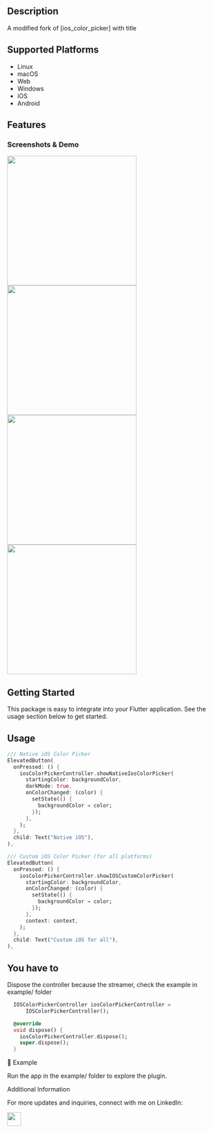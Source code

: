 <!--
This README describes the package. If you publish this package to pub.dev,
this README's contents appear on the landing page for your package.

For information about how to write a good package README, see the guide for
[writing package pages](https://dart.dev/guides/libraries/writing-package-pages).

For general information about developing packages, see the Dart guide for
[creating packages](https://dart.dev/guides/libraries/create-library-packages)
and the Flutter guide for
[developing packages and plugins](https://flutter.dev/developing-packages).
-->
## Description
A modified fork of [ios_color_picker] with title 

## Supported Platforms

- Linux
- macOS
- Web
- Windows
- iOS
- Android

## Features

### Screenshots & Demo

<img src="https://res.cloudinary.com/dcvoshrrl/image/upload/v1737504135/color_picker/1_v2nk8m.png" width="300">
<img src="https://res.cloudinary.com/dcvoshrrl/image/upload/v1738019895/color_picker/esmczhsgeo6qk7py5x66.gif" width="300">
<img src="https://res.cloudinary.com/dcvoshrrl/image/upload/v1737504183/color_picker/1_p91sih.gif" width="300">
<img src="https://res.cloudinary.com/dcvoshrrl/image/upload/v1737504212/color_picker/3_zkbdzu.gif" width="300">



## Getting Started

This package is easy to integrate into your Flutter application. See the usage section below to get started.

## Usage

```dart
/// Native iOS Color Picker
ElevatedButton(
  onPressed: () {
    iosColorPickerController.showNativeIosColorPicker(
      startingColor: backgroundColor,
      darkMode: true,
      onColorChanged: (color) {
        setState(() {
          backgroundColor = color;
        });
      },
    );
  },
  child: Text("Native iOS"),
),

/// Custom iOS Color Picker (for all platforms)
ElevatedButton(
  onPressed: () {
    iosColorPickerController.showIOSCustomColorPicker(
      startingColor: backgroundColor,
      onColorChanged: (color) {
        setState(() {
          backgroundColor = color;
        });
      },
      context: context,
    );
  },
  child: Text("Custom iOS for all"),
),
```
## You have to
Dispose the controller because the streamer, check the example in example/ folder
```dart
  IOSColorPickerController iosColorPickerController =
      IOSColorPickerController();

  @override
  void dispose() {
    iosColorPickerController.dispose();
    super.dispose();
  }

```
🧪 Example

Run the app in the example/ folder to explore the plugin.

Additional Information

For more updates and inquiries, connect with me on LinkedIn:

<a href="https://www.linkedin.com/in/mo-kh-selim/"> <img src="https://upload.wikimedia.org/wikipedia/commons/thumb/8/81/LinkedIn_icon.svg/144px-LinkedIn_icon.svg.png" width="32" /> </a>